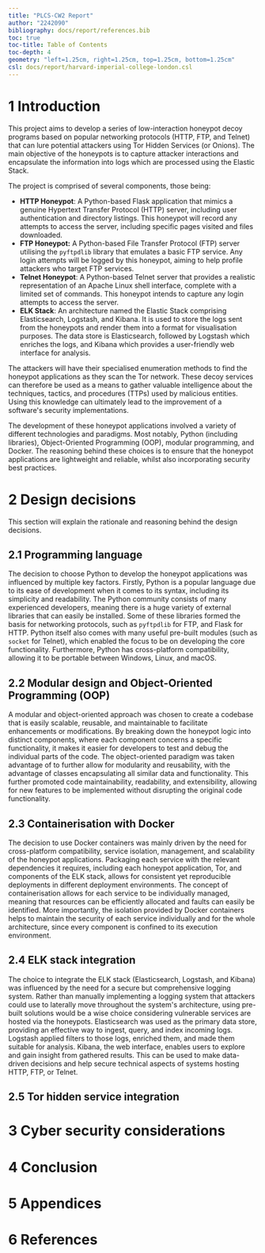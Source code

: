 ```yaml
---
title: "PLCS-CW2 Report"
author: "2242090"
bibliography: docs/report/references.bib
toc: true
toc-title: Table of Contents
toc-depth: 4
geometry: "left=1.25cm, right=1.25cm, top=1.25cm, bottom=1.25cm"
csl: docs/report/harvard-imperial-college-london.csl
---
```


# 1 Introduction

<!-- 325 words maximum -->
<!-- Currently 337 words -->

This project aims to develop a series of low-interaction honeypot decoy programs based on popular networking protocols (HTTP, FTP, and Telnet) that can lure potential attackers using Tor Hidden Services (or Onions). The main objective of the honeypots is to capture attacker interactions and encapsulate the information into logs which are processed using the Elastic Stack.

The project is comprised of several components, those being:

- **HTTP Honeypot**: A Python-based Flask application that mimics a genuine Hypertext Transfer Protocol (HTTP) server, including user authentication and directory listings. This honeypot will record any attempts to access the server, including specific pages visited and files downloaded.
- **FTP Honeypot:** A Python-based File Transfer Protocol (FTP) server utilising the `pyftpdlib` library that emulates a basic FTP service. Any login attempts will be logged by this honeypot, aiming to help profile attackers who target FTP services.
- **Telnet Honeypot**: A Python-based Telnet server that provides a realistic representation of an Apache Linux shell interface, complete with a limited set of commands. This honeypot intends to capture any login attempts to access the server.
- **ELK Stack**: An architecture named the Elastic Stack comprising Elasticsearch, Logstash, and Kibana. It is used to store the logs sent from the honeypots and render them into a format for visualisation purposes. The data store is Elasticsearch, followed by Logstash which enriches the logs, and Kibana which provides a user-friendly web interface for analysis.

The attackers will have their specialised enumeration methods to find the honeypot applications as they scan the Tor network. These decoy services can therefore be used as a means to gather valuable intelligence about the techniques, tactics, and procedures (TTPs) used by malicious entities. Using this knowledge can ultimately lead to the improvement of a software's security implementations.

The development of these honeypot applications involved a variety of different technologies and paradigms. Most notably, Python (including libraries), Object-Oriented Programming (OOP), modular programming, and Docker. The reasoning behind these choices is to ensure that the honeypot applications are lightweight and reliable, whilst also incorporating security best practices.

# 2 Design decisions

<!-- 575 words maximum -->

This section will explain the rationale and reasoning behind the design decisions.

## 2.1 Programming language

<!-- 115 words maximum -->
<!-- Currently 120 words -->

The decision to choose Python to develop the honeypot applications was influenced by multiple key factors. Firstly, Python is a popular language due to its ease of development when it comes to its syntax, including its simplicity and readability. The Python community consists of many experienced developers, meaning there is a huge variety of external libraries that can easily be installed. Some of these libraries formed the basis for networking protocols, such as `pyftpdlib` for FTP, and Flask for HTTP. Python itself also comes with many useful pre-built modules (such as `socket` for Telnet), which enabled the focus to be on developing the core functionality. Furthermore, Python has cross-platform compatibility, allowing it to be portable between Windows, Linux, and macOS.

## 2.2 Modular design and Object-Oriented Programming (OOP)

<!-- 115 words maximum -->
<!-- Currently 101 words -->

A modular and object-oriented approach was chosen to create a codebase that is easily scalable, reusable, and maintainable to facilitate enhancements or modifications. By breaking down the honeypot logic into distinct components, where each component concerns a specific functionality, it makes it easier for developers to test and debug the individual parts of the code. The object-oriented paradigm was taken advantage of to further allow for modularity and reusability, with the advantage of classes encapsulating all similar data and functionality. This further promoted code maintainability, readability, and extensibility, allowing for new features to be implemented without disrupting the original code functionality.

## 2.3 Containerisation with Docker

<!-- 115 words maximum -->
<!-- Currently 110 words -->

The decision to use Docker containers was mainly driven by the need for cross-platform compatibility, service isolation, management, and scalability of the honeypot applications. Packaging each service with the relevant dependencies it requires, including each honeypot application, Tor, and components of the ELK stack, allows for consistent yet reproducible deployments in different deployment environments. The concept of containerisation allows for each service to be individually managed, meaning that resources can be efficiently allocated and faults can easily be identified. More importantly, the isolation provided by Docker containers helps to maintain the security of each service individually and for the whole architecture, since every component is confined to its execution environment.

## 2.4 ELK stack integration

<!-- 115 words maximum -->
<!-- Currently 124 words -->

The choice to integrate the ELK stack (Elasticsearch, Logstash, and Kibana) was influenced by the need for a secure but comprehensive logging system. Rather than manually implementing a logging system that attackers could use to laterally move throughout the system's architecture, using pre-built solutions would be a wise choice considering vulnerable services are hosted via the honeypots. Elasticsearch was used as the primary data store, providing an effective way to ingest, query, and index incoming logs. Logstash applied filters to those logs, enriched them, and made them suitable for analysis. Kibana, the web interface, enables users to explore and gain insight from gathered results. This can be used to make data-driven decisions and help secure technical aspects of systems hosting HTTP, FTP, or Telnet.

## 2.5 Tor hidden service integration

<!-- 115 words maximum -->

# 3 Cyber security considerations

<!-- 575 words maximum -->

# 4 Conclusion

<!-- 175 words maximum -->

# 5 Appendices

# 6 References
